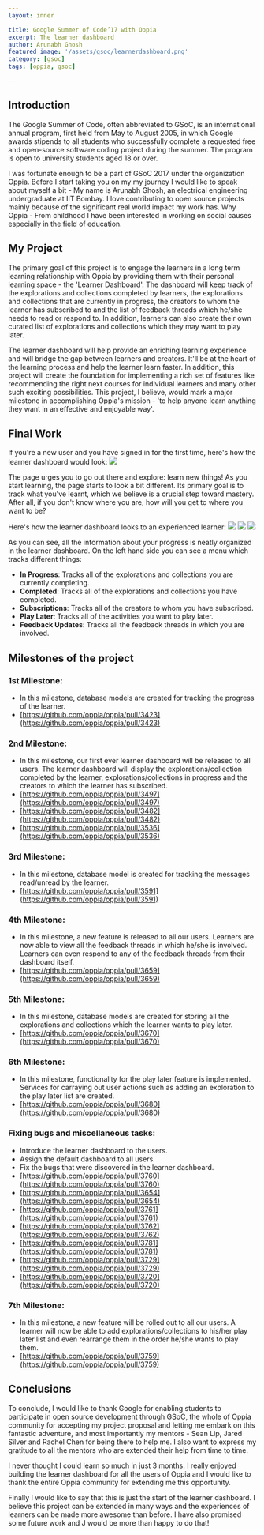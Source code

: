 ```yaml
---
layout: inner

title: Google Summer of Code’17 with Oppia
excerpt: The learner dashboard
author: Arunabh Ghosh
featured_image: '/assets/gsoc/learnerdashboard.png'
category: [gsoc]
tags: [oppia, gsoc]

---
```


Introduction
------------ 
The Google Summer of Code, often abbreviated to GSoC, is an international annual program, first held from May to August 2005, in which Google awards stipends to all students who successfully complete a requested free and open-source software coding project during the summer. The program is open to university students aged 18 or over.

I was fortunate enough to be a part of GSoC 2017 under the organization Oppia. Before I start taking you on my my journey I would like to speak about myself a bit - My name is Arunabh Ghosh, an electrical engineering undergraduate at IIT Bombay. I love contributing to open source projects mainly because of the significant real world impact my work has. Why Oppia - From childhood I have been interested in working on social causes especially in the field of education. 

My Project
----------
The primary goal of this project is to engage the learners in a long term learning relationship with Oppia by providing them with their personal learning space - the 'Learner Dashboard'. The dashboard will keep track of the explorations and collections completed by learners, the explorations and collections that are currently in progress, the creators to whom the learner has subscribed to and the list of feedback threads which he/she needs to read or respond to. In addition, learners can also create their own curated list of explorations and collections which they may want to play later.

The learner dashboard will help provide an enriching learning experience and will bridge the gap between learners and creators. It'll be at the heart of the learning process and help the learner learn faster. In addition, this project will create the foundation for implementing a rich set of features like recommending the right next courses for individual learners and many other such exciting possibilities. This project, I believe, would mark a major milestone in accomplishing Oppia's mission - 'to help anyone learn anything they want in an effective and enjoyable way'.

Final Work
----------
If you're a new user and you have signed in for the first time, here's how the learner dashboard would look:
<img src="/assets/gsoc/noActivityLearnerDashboard.png" class="img-thumbnail" >

The page urges you to go out there and explore: learn new things! As you start learning, the page starts to look a bit different. Its primary goal is to track what you've learnt, which we believe is a crucial step toward mastery. After all, if you don't know where you are, how will you get to where you want to be?

Here's how the learner dashboard looks to an experienced learner:
<img src="/assets/gsoc/ldp.png" class="img-thumbnail">
<img src="/assets/gsoc/ldpl.png" class="img-thumbnail">
<img src="/assets/gsoc/ldf.png" class="img-thumbnail">

As you can see, all the information about your progress is neatly organized in the learner dashboard. On the left hand side you can see a menu which tracks different things:

*   **In Progress**: Tracks all of the explorations and collections you are currently completing.
*   **Completed**: Tracks all of the explorations and collections you have completed.
*   **Subscriptions**: Tracks all of the creators to whom you have subscribed.
*   **Play Later**: Tracks all of the activities you want to play later.
*   **Feedback Updates**: Tracks all the feedback threads in which you are involved.


Milestones of the project
-------------------------


### 1st Milestone: <br />
*  In this milestone, database models are created for tracking the progress of the learner. <br />
*  [https://github.com/oppia/oppia/pull/3423](https://github.com/oppia/oppia/pull/3423)

### 2nd Milestone: <br />

*  In this milestone, our first ever learner dashboard will be released to all users. The learner dashboard will display the explorations/collection completed by the learner, explorations/collections in progress and the creators to which the learner has subscribed. <br />
*  [https://github.com/oppia/oppia/pull/3497](https://github.com/oppia/oppia/pull/3497)
*  [https://github.com/oppia/oppia/pull/3482](https://github.com/oppia/oppia/pull/3482)
*  [https://github.com/oppia/oppia/pull/3536](https://github.com/oppia/oppia/pull/3536)

### 3rd Milestone: <br />

*  In this milestone, database model is created for tracking the messages read/unread by the learner.<br />
*  [https://github.com/oppia/oppia/pull/3591](https://github.com/oppia/oppia/pull/3591)

### 4th Milestone: <br />

* In this milestone, a new feature is released to all our users. Learners are now able to view all the feedback threads in which he/she is involved. Learners can even respond to any of the feedback threads from their dashboard itself. <br />
*  [https://github.com/oppia/oppia/pull/3659](https://github.com/oppia/oppia/pull/3659)

### 5th Milestone: <br />

* In this milestone, database models are created for storing all the explorations and collections which the learner wants to play later. <br />
* [https://github.com/oppia/oppia/pull/3670](https://github.com/oppia/oppia/pull/3670)

### 6th Milestone: <br />

* In this milestone, functionality for the play later feature is implemented. Services for carraying out user actions such as adding an exploration to the play later list are created. <br />
* [https://github.com/oppia/oppia/pull/3680](https://github.com/oppia/oppia/pull/3680)

### Fixing bugs and miscellaneous tasks: <br />

* Introduce the learner dashboard to the users.<br />
* Assign the default dashboard to all users.<br />
* Fix the bugs that were discovered in the learner dashboard.<br />
* [https://github.com/oppia/oppia/pull/3760](https://github.com/oppia/oppia/pull/3760)
* [https://github.com/oppia/oppia/pull/3654](https://github.com/oppia/oppia/pull/3654)
* [https://github.com/oppia/oppia/pull/3761](https://github.com/oppia/oppia/pull/3761)
* [https://github.com/oppia/oppia/pull/3762](https://github.com/oppia/oppia/pull/3762)
* [https://github.com/oppia/oppia/pull/3781](https://github.com/oppia/oppia/pull/3781)
* [https://github.com/oppia/oppia/pull/3729](https://github.com/oppia/oppia/pull/3729)
* [https://github.com/oppia/oppia/pull/3720](https://github.com/oppia/oppia/pull/3720)

### 7th Milestone: <br />

* In this milestone, a new feature will be rolled out to all our users. A learner will now be able to add explorations/collections to his/her play later list and even rearrange them in the order he/she wants to play them. <br />
* [https://github.com/oppia/oppia/pull/3759](https://github.com/oppia/oppia/pull/3759)


Conclusions
-----------
To conclude, I would like to thank Google for enabling students to participate in open source development through GSoC, the whole of Oppia community for accepting my project proposal and letting me embark on this fantastic adventure, and most importantly my mentors - Sean Lip, Jared Silver and Rachel Chen for being there to help me. I also want to express my gratitude to all the mentors who are extended their help from time to time.

I never thought I could learn so much in just 3 months. I really enjoyed building the learner dashboard for all the users of Oppia and I would like to thank the entire Oppia community for extending me this opportunity.

Finally I would like to say that this is just the start of the learner dashboard. I believe this project can be extended in many ways and the experiences of learners can be made more awesome than before. I have also promised some future work and J would be more than happy to do that!
